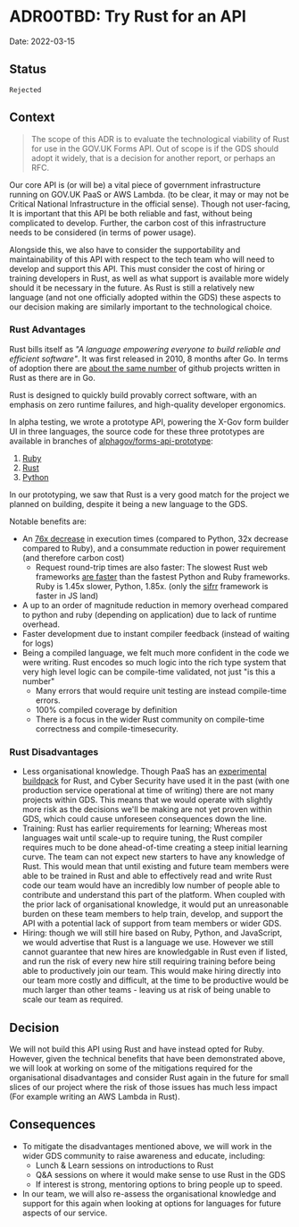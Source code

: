 # ADR00TBD: Try Rust for an API

Date: 2022-03-15

## Status

`Rejected`

## Context

> The scope of this ADR is to evaluate the technological viability of Rust for use in the GOV.UK Forms API. Out of scope is if the GDS should adopt it widely, that is a decision for another report, or perhaps an RFC.

Our core API is (or will be) a vital piece of government infrastructure running on GOV.UK PaaS or AWS Lambda. (to be clear, it may or may not be Critical National Infrastructure in the official sense). Though not user-facing, It is important that this API be both reliable and fast, without being complicated to develop. Further, the carbon cost of this infrastructure needs to be considered (in terms of power usage).

Alongside this, we also have to consider the supportability and maintainability of this API with respect to the tech team who will need to develop and support this API. This must consider the cost of hiring or training developers in Rust, as well as what support is available more widely should it be necessary in the future. As Rust is still a relatively new language (and not one officially adopted within the GDS) these aspects to our decision making are similarly important to the technological choice.

### Rust Advantages
Rust bills itself as _"A language empowering everyone to build reliable and efficient software"_. It was first released in 2010, 8 months after Go. In terms of adoption there are [about the same number](https://redmonk.com/sogrady/files/2021/08/lang.rank_.0621.png) of github projects written in Rust as there are in Go.

Rust is designed to quickly build provably correct software, with an emphasis on zero runtime failures, and high-quality developer ergonomics.

In alpha testing, we wrote a prototype API, powering the X-Gov form builder UI in three languages, the source code for these three prototypes are available in branches of [alphagov/forms-api-prototype](https://github.com/alphagov/forms-api-prototype):
 1. [Ruby](https://github.com/alphagov/forms-api-prototype/pull/1)
 2. [Rust](https://github.com/alphagov/forms-api-prototype/pull/2)
 3. [Python](https://github.com/alphagov/forms-api-prototype/pull/3)

In our prototyping, we saw that Rust is a very good match for the project we planned on building, despite it being a new language to the GDS.

Notable benefits are:
- An [76x decrease](https://github.com/drujensen/fib#results) in execution times (compared to Python, 32x decrease compared to Ruby), and a consummate reduction in power requirement (and therefore carbon cost)
	- Request round-trip times are also faster: The slowest Rust web frameworks [are faster](https://web-frameworks-benchmark.netlify.app/result?asc=0&l=rust,ruby,python]) than the fastest Python and Ruby frameworks. Ruby is 1.45x slower, Python, 1.85x. (only the [sifrr](https://sifrr.github.io/sifrr/#/./packages/server/sifrr-server/) framework is faster in JS land)
- A up to an order of magnitude reduction in memory overhead compared to python and ruby (depending on application) due to lack of runtime overhead.
- Faster development due to instant compiler feedback (instead of waiting for logs)
- Being a compiled language, we felt much more confident in the code we were writing. Rust encodes so much logic into the rich type system that very high level logic can be compile-time validated, not just "is this a number"
	- Many errors that would require unit testing are instead compile-time errors.
	- 100% compiled coverage by definition
	- There is a focus in the wider Rust community on compile-time correctness and compile-timesecurity.

### Rust Disadvantages

- Less organisational knowledge. Though PaaS has an [experimental buildpack](https://github.com/alphagov/cf-buildpack-rust) for Rust, and Cyber Security have used it in the past (with one production service operational at time of writing) there are not many projects within GDS. This means that we would operate with slightly more risk as the decisions we'll be making are not yet proven within GDS, which could cause unforeseen consequences down the line.
- Training: Rust has earlier requirements for learning; Whereas most languages wait until scale-up to require tuning, the Rust compiler requires much to be done ahead-of-time creating a steep initial learning curve. The team can not expect new starters to have any knowledge of Rust. This would mean that until existing and future team members were able to be trained in Rust and able to effectively read and write Rust code our team would have an incredibly low number of people able to contribute and understand this part of the platform. When coupled with the prior lack of organisational knowledge, it would put an unreasonable burden on these team members to help train, develop, and support the API with a potential lack of support from team members or wider GDS.
- Hiring: though we will still hire based on Ruby, Python, and JavaScript, we would advertise that Rust is a language we use. However we still cannot guarantee that new hires are knowledgable in Rust even if listed, and run the risk of every new hire still requiring training before being able to productively join our team. This would make hiring directly into our team more costly and difficult, at the time to be productive would be much larger than other teams - leaving us at risk of being unable to scale our team as required.

## Decision

We will not build this API using Rust and have instead opted for Ruby. However, given the technical benefits that have been demonstrated above, we will look at working on some of the mitigations required for the organisational disadvantages and consider Rust again in the future for small slices of our project where the risk of those issues has much less impact (For example writing an AWS Lambda in Rust).

## Consequences

- To mitigate the disadvantages mentioned above, we will work in the wider GDS community to raise awareness and educate, including:
	- Lunch & Learn sessions on introductions to Rust
	- Q&A sessions on where it would make sense to use Rust in the GDS
	- If interest is strong, mentoring options to bring people up to speed. 
- In our team, we will also re-assess the organisational knowledge and support for this again when looking at options for languages for future aspects of our service.

